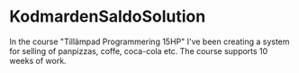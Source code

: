 # KodmardenSaldoSolution
In the course "Tillämpad Programmering 15HP" I've been creating a system for selling of panpizzas, coffe, coca-cola etc. The course supports 10 weeks of work. 
